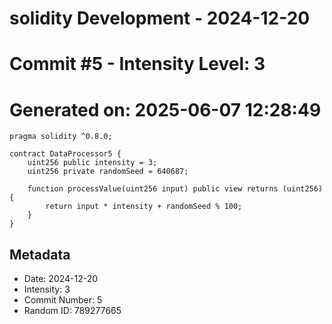 ﻿# solidity Development - 2024-12-20
# Commit #5 - Intensity Level: 3
# Generated on: 2025-06-07 12:28:49
```solidity
pragma solidity ^0.8.0;

contract DataProcessor5 {
    uint256 public intensity = 3;
    uint256 private randomSeed = 640687;

    function processValue(uint256 input) public view returns (uint256) {
        return input * intensity + randomSeed % 100;
    }
}
```
## Metadata
- Date: 2024-12-20
- Intensity: 3
- Commit Number: 5
- Random ID: 789277665
